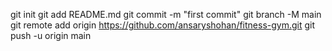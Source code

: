 git init
git add README.md
git commit -m "first commit"
git branch -M main
git remote add origin https://github.com/ansaryshohan/fitness-gym.git
git push -u origin main
